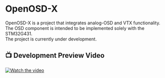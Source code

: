 # OpenOSD-X
OpenOSD-X is a project that integrates analog-OSD and VTX functionality.  
The OSD component is intended to be implemented solely with the STM32G431.  
The project is currently under development.   
## 📺 Development Preview Video
[![Watch the video](https://img.youtube.com/vi/yP9opvcfM-8/0.jpg)](https://youtu.be/yP9opvcfM-8)

